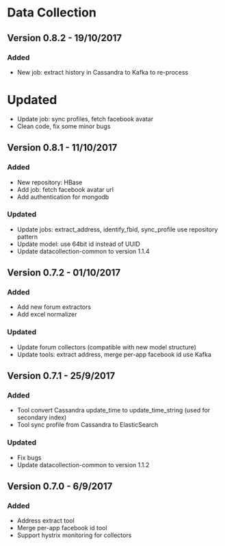 # Data Collection

## Version 0.8.2 - 19/10/2017

### Added

- New job: extract history in Cassandra to Kafka to re-process

# Updated

- Update job: sync profiles, fetch facebook avatar
- Clean code, fix some minor bugs

## Version 0.8.1 - 11/10/2017

### Added

- New repository: HBase
- Add job: fetch facebook avatar url
- Add authentication for mongodb

### Updated

- Update jobs: extract_address, identify_fbid, sync_profile use repository pattern
- Update model: use 64bit id instead of UUID
- Update datacollection-common to version 1.1.4

## Version 0.7.2 - 01/10/2017

### Added

- Add new forum extractors
- Add excel normalizer

### Updated

- Update forum collectors (compatible with new model structure)
- Update tools: extract address, merge per-app facebook id use Kafka

## Version 0.7.1 - 25/9/2017

### Added

- Tool convert Cassandra update_time to update_time_string (used for secondary index)
- Tool sync profile from Cassandra to ElasticSearch

### Updated

- Fix bugs
- Update datacollection-common to version 1.1.2

## Version 0.7.0 - 6/9/2017

### Added

- Address extract tool
- Merge per-app facebook id tool
- Support hystrix monitoring for collectors
